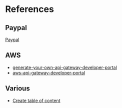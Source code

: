 # References

## Paypal

<a href="https://github.com/paypal/api-standards/blob/master/api-style-guide.md">Paypal</a>

## AWS

- <a href="https://aws.amazon.com/blogs/compute/generate-your-own-api-gateway-developer-portal/">generate-your-own-api-gateway-developer-portal</a>
- <a href="https://github.com/aws-samples/aws-api-gateway-developer-portal">aws-api-gateway-developer-portal</a>

## Various
- <a href="https://github.com/ekalinin/github-markdown-toc#gh-md-toc">Create table of content</a>
